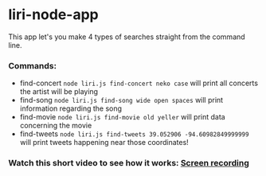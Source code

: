 # liri-node-app
This app let's you make 4 types of searches straight from the command line. 

### Commands:
* find-concert
`node liri.js find-concert neko case` will print all concerts the artist will be playing
* find-song
`node liri.js find-song wide open spaces` will print information regarding the song
* find-movie
`node liri.js find-movie old yeller` will print data concerning the movie
* find-tweets
`node liri.js find-tweets 39.052906 -94.60982849999999` will print tweets happening near those coordinates!

### Watch this short video to see how it works: [Screen recording](https://youtu.be/upfLsDr5vj0)